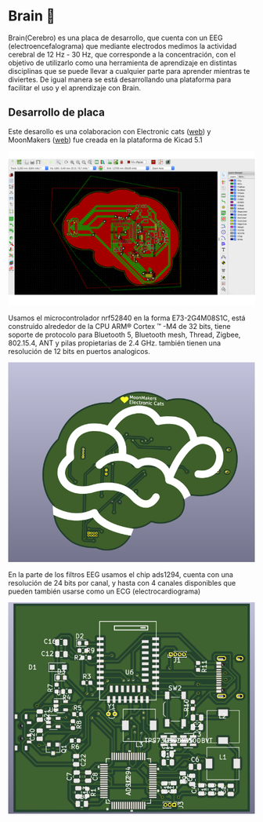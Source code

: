 # Brain 🧠

Brain(Cerebro) es una placa de desarrollo, que cuenta con un EEG (electroencefalograma) que mediante electrodos medimos la actividad cerebral de 12 Hz - 30 Hz, que corresponde a la concentración, con el objetivo de utilizarlo como una herramienta de aprendizaje en distintas disciplinas que se puede llevar a cualquier parte para aprender mientras te diviertes.
De igual manera se está desarrollando una plataforma para facilitar el uso y el aprendizaje con Brain.


## Desarrollo de placa

Este desarollo es una colaboracion con Electronic cats ([web](https://electroniccats.com))  y MoonMakers ([web](https://moonmakers.org/)) fue creada en la plataforma de Kicad 5.1

![](img/Placa_Kicad.png)

Usamos el microcontrolador nrf52840 en la forma E73-2G4M08S1C, está construido alrededor de la CPU ARM® Cortex ™ -M4 de 32 bits, tiene soporte de protocolo para Bluetooth 5, Bluetooth mesh, Thread, Zigbee, 802.15.4, ANT y pilas propietarias de 2.4 GHz. también tienen una resolución de 12 bits en puertos analogicos.

![](img/Placa.png)

En la parte de los filtros EEG usamos el chip ads1294, cuenta con una resolución de 24 bits por canal, y hasta con 4 canales disponibles que pueden también usarse como un ECG (electrocardiograma)

![](img/placaFiltros.png)
